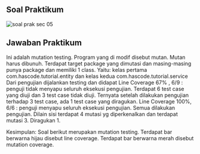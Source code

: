 ## Soal Praktikum

<img src="/asset/soalpraktikum.jpg" alt="soal prak sec 05" title="Soal Prak Section 05">

## Jawaban Praktikum

Ini adalah mutation testing. Program yang di modif disebut mutan. Mutan harus dibunuh.
Terdapat target package yang dimutasi dan masing-masing punya package dan memiliki 1 class.
Yaitu: kelas pertama com.hascode.tutorial.entity dan kelas kedua com.hascode.tutorial.service
Dari pengujian dijalankan testing dan didapat 
Line Coverage 67% , 6/9 : penguji tidak menyapu seluruh eksekusi pengujian. Terdapat 6 test case yang diuji dan 3 test case tidak diuji. 
Ternyata setelah dilakukan pengujian terhadap 3 test case, ada 1 test case yang diragukan. 
Line Coverage 100%, 6/6 : penguji menyapu seluruh eksekusi pengujian. Semua dilakukan pengujian. Dilain sisi terdapat 4 mutasi yg diperkenalkan dan terdapat mutasi 3. Diragukan 1.

Kesimpulan:
Soal berikut merupakan mutation testing. 
Terdapat bar berwarna hijau disebut line coverage.
Terdapat bar berwarna merah disebut mutation coverage.




